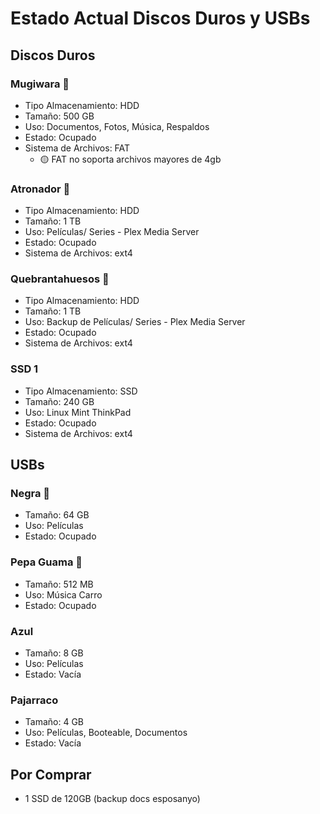 # Estado Actual Discos Duros y USBs

## Discos Duros

### Mugiwara 📒

- Tipo Almacenamiento: HDD
- Tamaño: 500 GB
- Uso: Documentos, Fotos, Música, Respaldos
- Estado: Ocupado
- Sistema de Archivos: FAT
	- 🟡 FAT no soporta archivos mayores de 4gb

### Atronador 🎥

- Tipo Almacenamiento: HDD
- Tamaño: 1 TB
- Uso: Películas/ Series - Plex Media Server
- Estado: Ocupado
- Sistema de Archivos: ext4

### Quebrantahuesos 🎥

- Tipo Almacenamiento: HDD
- Tamaño: 1 TB
- Uso: Backup de Películas/ Series - Plex Media Server
- Estado: Ocupado
- Sistema de Archivos: ext4

### SSD 1

- Tipo Almacenamiento: SSD
- Tamaño: 240 GB
- Uso: Linux Mint ThinkPad
- Estado: Ocupado
- Sistema de Archivos: ext4

## USBs

### Negra 🎥

- Tamaño: 64 GB
- Uso: Películas
- Estado: Ocupado

### Pepa Guama 🎷

- Tamaño: 512 MB
- Uso: Música Carro
- Estado: Ocupado

### Azul

- Tamaño: 8 GB
- Uso: Películas
- Estado: Vacía

### Pajarraco

- Tamaño: 4 GB
- Uso: Películas, Booteable, Documentos
- Estado: Vacía

## Por Comprar

- 1 SSD de 120GB (backup docs esposanyo)